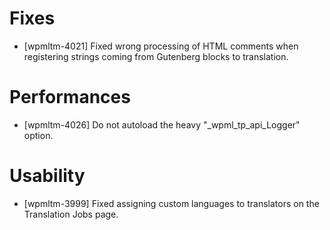 # Fixes
* [wpmltm-4021] Fixed wrong processing of HTML comments when registering strings coming from Gutenberg blocks to translation.

# Performances
* [wpmltm-4026] Do not autoload the heavy "_wpml_tp_api_Logger" option.

# Usability
* [wpmltm-3999] Fixed assigning custom languages to translators on the Translation Jobs page.